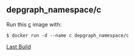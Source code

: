 ## depgraph_namespace/c

Run this [c][] image with:

    $ docker run -d --name c depgraph_namespace/c

[Last Build][packages]

[c]: https://c.url
[packages]: PACKAGES.md
